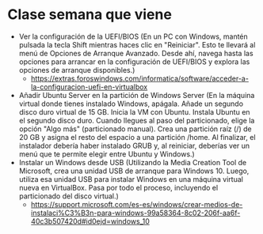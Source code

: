 # Clase semana que viene
- Ver la configuración de la UEFI/BIOS (En un PC con Windows, mantén pulsada la tecla Shift mientras haces clic en "Reiniciar". Esto te llevará al menú de Opciones de Arranque Avanzado. Desde ahí, navega hasta las opciones para arrancar en la configuración de UEFI/BIOS y explora las opciones de arranque disponibles.)
  - https://extras.foroswindows.com/informatica/software/acceder-a-la-configuracion-uefi-en-virtualbox
- Añadir Ubuntu Server en la partición de Windows Server (En la máquina virtual donde tienes instalado Windows, apágala. Añade un segundo disco duro virtual de 15 GB. Inicia la VM con Ubuntu. Instala Ubuntu en el segundo disco duro. Cuando llegues al paso del particionado, elige la opción "Algo más" (particionado manual). Crea una partición raíz (/) de 20 GB y asigna el resto del espacio a una partición /home. Al finalizar, el instalador debería haber instalado GRUB y, al reiniciar, deberías ver un menú que te permite elegir entre Ubuntu y Windows.)
- Instalar un Windows desde USB (Utilizando la Media Creation Tool de Microsoft, crea una unidad USB de arranque para Windows 10. Luego, utiliza esa unidad USB para instalar Windows en una máquina virtual nueva en VirtualBox. Pasa por todo el proceso, incluyendo el particionado del disco virtual.)
  - https://support.microsoft.com/es-es/windows/crear-medios-de-instalaci%C3%B3n-para-windows-99a58364-8c02-206f-aa6f-40c3b507420d#id0ejd=windows_10
